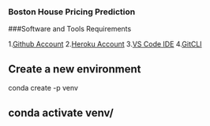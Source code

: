 ### Boston House Pricing Prediction


###Software and Tools Requirements



1.[Github Account](https://github.com/chandana444)
2.[Heroku Account](https://heroku.com)
3.[VS Code IDE](https://code.visualstudio.com/)
4.[GitCLI](https://git-scm.com/book/en/v2/Getting-Started-The-Command-Line)

Create a new environment
----
conda create -p venv

conda activate venv/
----
